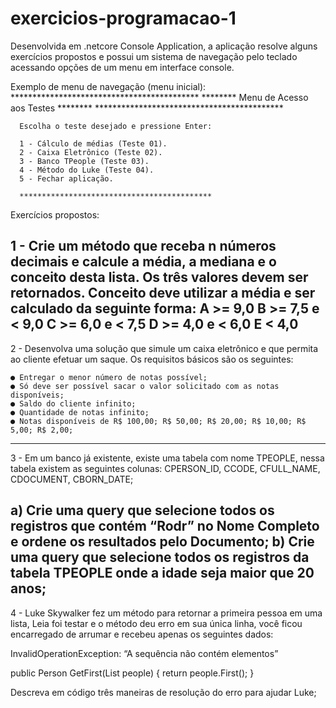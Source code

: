 # exercicios-programacao-1
Desenvolvida em .netcore Console Application, a aplicação resolve alguns exercícios propostos e possui um sistema de navegação pelo teclado acessando opções de um menu em interface console.

Exemplo de menu de navegação (menu inicial):
      *******************************************
      ******** Menu de Acesso aos Testes ********
      *******************************************

      Escolha o teste desejado e pressione Enter:

      1 - Cálculo de médias (Teste 01).
      2 - Caixa Eletrônico (Teste 02).
      3 - Banco TPeople (Teste 03).
      4 - Método do Luke (Teste 04).
      5 - Fechar aplicação.

      *******************************************

Exercícios propostos:

1 - Crie um método que receba n números decimais e calcule a média, a mediana e o
conceito desta lista. Os três valores devem ser retornados.
Conceito deve utilizar a média e ser calculado da seguinte forma:
A >= 9,0
B >= 7,5 e < 9,0
C >= 6,0 e < 7,5
D >= 4,0 e < 6,0
E < 4,0
-----------
2 - Desenvolva uma solução que simule um caixa eletrônico e que permita ao cliente
efetuar um saque. Os requisitos básicos são os seguintes:

    ● Entregar o menor número de notas possível;
    ● Só deve ser possível sacar o valor solicitado com as notas disponíveis;
    ● Saldo do cliente infinito;
    ● Quantidade de notas infinito;
    ● Notas disponíveis de R$ 100,00; R$ 50,00; R$ 20,00; R$ 10,00; R$ 5,00; R$ 2,00;
-----------
3 - Em um banco já existente, existe uma tabela com nome TPEOPLE, nessa tabela existem
as seguintes colunas: CPERSON_ID, CCODE, CFULL_NAME, CDOCUMENT, CBORN_DATE;

   a) Crie uma query que selecione todos os registros que contém “Rodr” no Nome
      Completo e ordene os resultados pelo Documento;
   b) Crie uma query que selecione todos os registros da tabela TPEOPLE onde a idade
      seja maior que 20 anos;
-----------
4 - Luke Skywalker fez um método para retornar a primeira pessoa em uma lista, Leia foi
testar e o método deu erro em sua única linha, você ficou encarregado de arrumar e
recebeu apenas os seguintes dados:

InvalidOperationException: “A sequência não contém elementos”

public Person GetFirst(List<Person> people) {
       return people.First();
}
  
Descreva em código três maneiras de resolução do erro para ajudar Luke;
